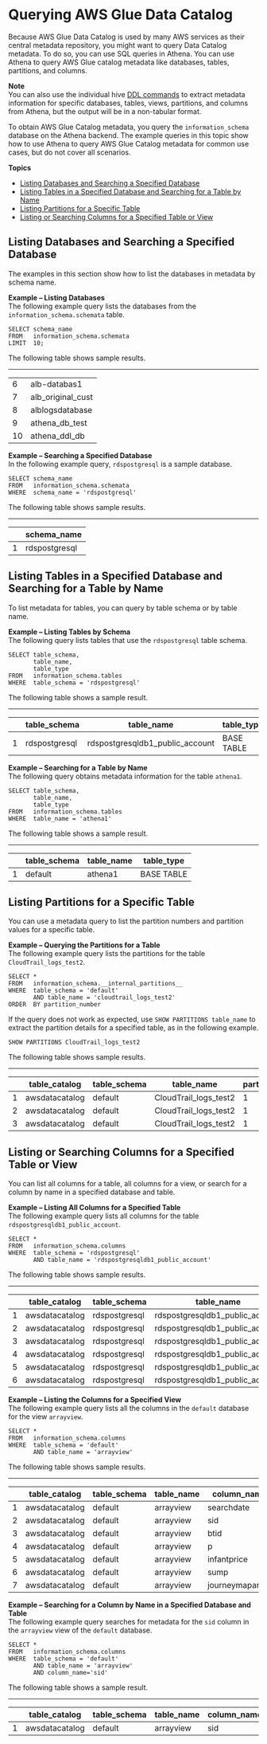 # Querying AWS Glue Data Catalog<a name="querying-glue-catalog"></a>

Because AWS Glue Data Catalog is used by many AWS services as their central metadata repository, you might want to query Data Catalog metadata\. To do so, you can use SQL queries in Athena\. You can use Athena to query AWS Glue catalog metadata like databases, tables, partitions, and columns\.

**Note**  
You can also use the individual hive [DDL commands](language-reference.md) to extract metadata information for specific databases, tables, views, partitions, and columns from Athena, but the output will be in a non\-tabular format\.

To obtain AWS Glue Catalog metadata, you query the `information_schema` database on the Athena backend\. The example queries in this topic show how to use Athena to query AWS Glue Catalog metadata for common use cases, but do not cover all scenarios\.

**Topics**
+ [Listing Databases and Searching a Specified Database](#querying-glue-catalog-querying-available-databases-including-rdbms)
+ [Listing Tables in a Specified Database and Searching for a Table by Name](#querying-glue-catalog-listing-tables)
+ [Listing Partitions for a Specific Table](#querying-glue-catalog-listing-partitions)
+ [Listing or Searching Columns for a Specified Table or View](#querying-glue-catalog-listing-columns)

## Listing Databases and Searching a Specified Database<a name="querying-glue-catalog-querying-available-databases-including-rdbms"></a>

The examples in this section show how to list the databases in metadata by schema name\.

**Example – Listing Databases**  
The following example query lists the databases from the `information_schema.schemata` table\.  

```
SELECT schema_name
FROM   information_schema.schemata
LIMIT  10;
```
The following table shows sample results\.  


****  

|  |  | 
| --- |--- |
| 6 | alb\-databas1 | 
| 7 | alb\_original\_cust | 
| 8 | alblogsdatabase | 
| 9 | athena\_db\_test | 
| 10 | athena\_ddl\_db | 

**Example – Searching a Specified Database**  
In the following example query, `rdspostgresql` is a sample database\.  

```
SELECT schema_name
FROM   information_schema.schemata
WHERE  schema_name = 'rdspostgresql'
```
The following table shows sample results\.  


****  

|  | schema\_name | 
| --- | --- | 
| 1 | rdspostgresql | 

## Listing Tables in a Specified Database and Searching for a Table by Name<a name="querying-glue-catalog-listing-tables"></a>

To list metadata for tables, you can query by table schema or by table name\.

**Example – Listing Tables by Schema**  
The following query lists tables that use the `rdspostgresql` table schema\.  

```
SELECT table_schema,
       table_name,
       table_type
FROM   information_schema.tables
WHERE  table_schema = 'rdspostgresql'
```
The following table shows a sample result\.  


****  

|  | table\_schema | table\_name | table\_type | 
| --- | --- | --- | --- | 
| 1 | rdspostgresql | rdspostgresqldb1\_public\_account | BASE TABLE | 

**Example – Searching for a Table by Name**  
The following query obtains metadata information for the table `athena1`\.  

```
SELECT table_schema,
       table_name,
       table_type
FROM   information_schema.tables
WHERE  table_name = 'athena1'
```
The following table shows a sample result\.  


****  

|  | table\_schema | table\_name | table\_type | 
| --- | --- | --- | --- | 
| 1 | default | athena1 | BASE TABLE | 

## Listing Partitions for a Specific Table<a name="querying-glue-catalog-listing-partitions"></a>

You can use a metadata query to list the partition numbers and partition values for a specific table\.

**Example – Querying the Partitions for a Table**  
The following example query lists the partitions for the table `CloudTrail_logs_test2`\.  

```
SELECT *
FROM   information_schema.__internal_partitions__
WHERE  table_schema = 'default'
       AND table_name = 'cloudtrail_logs_test2'
ORDER  BY partition_number
```
If the query does not work as expected, use `SHOW PARTITIONS table_name` to extract the partition details for a specified table, as in the following example\.  

```
SHOW PARTITIONS CloudTrail_logs_test2
```
The following table shows sample results\.  


****  

|  | table\_catalog | table\_schema | table\_name | partition\_number | partition\_key | partition\_value | 
| --- | --- | --- | --- | --- | --- | --- | 
| 1 | awsdatacatalog | default | CloudTrail\_logs\_test2 | 1 | year | 2018 | 
| 2 | awsdatacatalog | default | CloudTrail\_logs\_test2 | 1 | month | 09 | 
| 3 | awsdatacatalog | default | CloudTrail\_logs\_test2 | 1 | day | 30 | 

## Listing or Searching Columns for a Specified Table or View<a name="querying-glue-catalog-listing-columns"></a>

You can list all columns for a table, all columns for a view, or search for a column by name in a specified database and table\.

**Example – Listing All Columns for a Specified Table**  
The following example query lists all columns for the table `rdspostgresqldb1_public_account`\.  

```
SELECT *
FROM   information_schema.columns
WHERE  table_schema = 'rdspostgresql'
       AND table_name = 'rdspostgresqldb1_public_account'
```
The following table shows sample results\.  


****  

|  | table\_catalog | table\_schema | table\_name | column\_name | ordinal\_position | column\_default | is\_nullable | data\_type | comment | extra\_info | 
| --- | --- | --- | --- | --- | --- | --- | --- | --- | --- | --- | 
| 1 | awsdatacatalog | rdspostgresql | rdspostgresqldb1\_public\_account | password | 1 |  | YES | varchar |  |  | 
| 2 | awsdatacatalog | rdspostgresql | rdspostgresqldb1\_public\_account | user\_id | 2 |  | YES | integer |  |  | 
| 3 | awsdatacatalog | rdspostgresql | rdspostgresqldb1\_public\_account | created\_on | 3 |  | YES | timestamp |  |  | 
| 4 | awsdatacatalog | rdspostgresql | rdspostgresqldb1\_public\_account | last\_login | 4 |  | YES | timestamp |  |  | 
| 5 | awsdatacatalog | rdspostgresql | rdspostgresqldb1\_public\_account | email | 5 |  | YES | varchar |  |  | 
| 6 | awsdatacatalog | rdspostgresql | rdspostgresqldb1\_public\_account | username | 6 |  | YES | varchar |  |  | 

**Example – Listing the Columns for a Specified View**  
The following example query lists all the columns in the `default` database for the view `arrayview`\.  

```
SELECT *
FROM   information_schema.columns
WHERE  table_schema = 'default'
       AND table_name = 'arrayview'
```
The following table shows sample results\.  


****  

|  | table\_catalog | table\_schema | table\_name | column\_name | ordinal\_position | column\_default | is\_nullable | data\_type | comment | extra\_info | 
| --- | --- | --- | --- | --- | --- | --- | --- | --- | --- | --- | 
| 1 | awsdatacatalog | default | arrayview | searchdate | 1 |  | YES | varchar |  |  | 
| 2 | awsdatacatalog | default | arrayview | sid | 2 |  | YES | varchar |  |  | 
| 3 | awsdatacatalog | default | arrayview | btid | 3 |  | YES | varchar |  |  | 
| 4 | awsdatacatalog | default | arrayview | p | 4 |  | YES | varchar |  |  | 
| 5 | awsdatacatalog | default | arrayview | infantprice | 5 |  | YES | varchar |  |  | 
| 6 | awsdatacatalog | default | arrayview | sump | 6 |  | YES | varchar |  |  | 
| 7 | awsdatacatalog | default | arrayview | journeymaparray | 7 |  | YES | array\(varchar\) |  |  | 

**Example – Searching for a Column by Name in a Specified Database and Table**  
The following example query searches for metadata for the `sid` column in the `arrayview` view of the `default` database\.  

```
SELECT *
FROM   information_schema.columns
WHERE  table_schema = 'default'
       AND table_name = 'arrayview' 
       AND column_name='sid'
```
The following table shows a sample result\.  


****  

|  | table\_catalog | table\_schema | table\_name | column\_name | ordinal\_position | column\_default | is\_nullable | data\_type | comment | extra\_info | 
| --- | --- | --- | --- | --- | --- | --- | --- | --- | --- | --- | 
| 1 | awsdatacatalog | default | arrayview | sid | 2 |  | YES | varchar |  |  | 